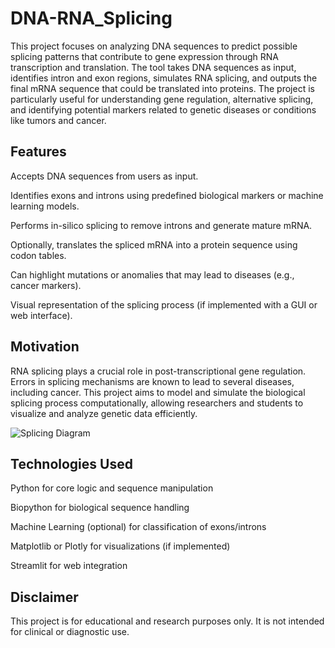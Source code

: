 # DNA-RNA_Splicing
This project focuses on analyzing DNA sequences to predict possible splicing patterns that contribute to gene expression through RNA transcription and translation. The tool takes DNA sequences as input, identifies intron and exon regions, simulates RNA splicing, and outputs the final mRNA sequence that could be translated into proteins. The project is particularly useful for understanding gene regulation, alternative splicing, and identifying potential markers related to genetic diseases or conditions like tumors and cancer.

## Features
Accepts DNA sequences from users as input.

Identifies exons and introns using predefined biological markers or machine learning models.

Performs in-silico splicing to remove introns and generate mature mRNA.

Optionally, translates the spliced mRNA into a protein sequence using codon tables.

Can highlight mutations or anomalies that may lead to diseases (e.g., cancer markers).

Visual representation of the splicing process (if implemented with a GUI or web interface).

## Motivation
RNA splicing plays a crucial role in post-transcriptional gene regulation. Errors in splicing mechanisms are known to lead to several diseases, including cancer. This project aims to model and simulate the biological splicing process computationally, allowing researchers and students to visualize and analyze genetic data efficiently.

![Splicing Diagram](images/splicing_process.png)

## Technologies Used
Python for core logic and sequence manipulation

Biopython for biological sequence handling

Machine Learning (optional) for classification of exons/introns

Matplotlib or Plotly for visualizations (if implemented)

Streamlit for web integration

## Disclaimer
This project is for educational and research purposes only. It is not intended for clinical or diagnostic use.
